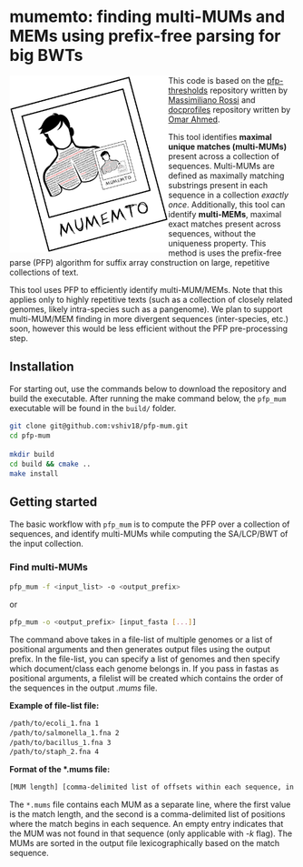 # **mumemto**: finding multi-MUMs and MEMs using prefix-free parsing for big BWTs

<img src="logo.png" alt="logo" width="280" align="left"/>
This code is based on the <a href="https://github.com/maxrossi91/pfp-thresholds">pfp-thresholds</a> repository written by <a href="https://github.com/maxrossi91">Massimiliano Rossi</a> and <a href="https://github.com/oma219/docprofiles">docprofiles</a> repository written by <a href="https://github.com/oma219">Omar Ahmed</a>. 

This tool identifies **maximal unique matches (multi-MUMs)** present across a collection of sequences. Multi-MUMs are defined as maximally matching substrings present in each sequence in a collection *exactly once*. Additionally, this tool can identify **multi-MEMs**, maximal exact matches present across sequences, without the uniqueness property. This method is uses the prefix-free parse (PFP) algorithm for suffix array construction on large, repetitive collections of text.

This tool uses PFP to efficiently identify multi-MUM/MEMs. Note that this applies only to highly repetitive texts (such as a collection of closely related genomes, likely intra-species such as a pangenome). We plan to support multi-MUM/MEM finding in more divergent sequences (inter-species, etc.) soon, however this would be less efficient without the PFP pre-processing step.


## Installation

For starting out, use the commands below to download the repository and build the executable. After running the make command below,
the `pfp_mum` executable will be found in the `build/` folder.

```sh
git clone git@github.com:vshiv18/pfp-mum.git
cd pfp-mum

mkdir build 
cd build && cmake ..
make install
```

## Getting started

The basic workflow with `pfp_mum` is to compute the PFP over a collection of sequences, and identify multi-MUMs while computing the SA/LCP/BWT of the input collection. 

### Find multi-MUMs

```sh
pfp_mum -f <input_list> -o <output_prefix>
```
or 
```sh
pfp_mum -o <output_prefix> [input_fasta [...]]
```

The command above takes in a file-list of multiple genomes or a list of positional arguments and then generates output files using the output prefix. In the file-list, you can specify a list of 
genomes and then specify which document/class each genome belongs in. If you pass in fastas as positional arguments, a filelist will be created which contains the order of the sequences in the output *.mums* file.

**Example of file-list file:**
```sh
/path/to/ecoli_1.fna 1
/path/to/salmonella_1.fna 2
/path/to/bacillus_1.fna 3
/path/to/staph_2.fna 4
```

**Format of the \*.mums file:**
```sh
[MUM length] [comma-delimited list of offsets within each sequence, in order of filelist] [comma-delimited strand indicators (one of +/-)]
```
The `*.mums` file contains each MUM as a separate line, where the first value is the match length, and the second is 
a comma-delimited list of positions where the match begins in each sequence. An empty entry indicates that the MUM was not found in that sequence (only applicable with *-k* flag). The MUMs are sorted in the output file
lexicographically based on the match sequence.

